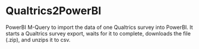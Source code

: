 # Qualtrics2PowerBI

PowerBI M-Query to import the data of one Qualtrics survey into PowerBI.
It starts a Qualtrics survey export, waits for it to complete, downloads the file (.zip), and unzips it to csv.
